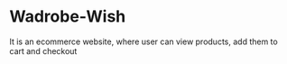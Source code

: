 # Wadrobe-Wish
It is an ecommerce website, where user can view products, add them to cart and checkout 
